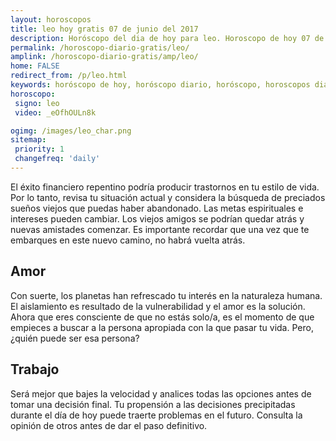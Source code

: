 ```yaml
---
layout: horoscopos
title: leo hoy gratis 07 de junio del 2017 
description: Horóscopo del dia de hoy para leo. Horoscopo de hoy 07 de junio del 2017. Las predicciones de amor, trabajo, vida personal gratis.
permalink: /horoscopo-diario-gratis/leo/
amplink: /horoscopo-diario-gratis/amp/leo/
home: FALSE
redirect_from: /p/leo.html
keywords: horóscopo de hoy, horóscopo diario, horóscopo, horoscopos diarios gratis del dia de hoy, horóscopo diario gratis,horóscopo 2017, horóscopo esperanza gracia, horoscopo leo hoy, horoscop, horóscopos gratis, horoscopo leo, horoscopo leo 2017, Tarot, Astrologia, Zodíaco, leo, horoscopo gratis
horoscopo:
 signo: leo
 video: _eOfhOULn8k

ogimg: /images/leo_char.png
sitemap:
 priority: 1
 changefreq: 'daily'
---
```



El éxito financiero repentino podría producir trastornos en tu estilo de vida. Por lo tanto, revisa tu situación actual y considera la búsqueda de preciados sueños viejos que puedas haber abandonado. Las metas espirituales e intereses pueden cambiar. Los viejos amigos se podrían quedar atrás y nuevas amistades comenzar. Es importante recordar que una vez que te embarques en este nuevo camino, no habrá vuelta atrás.

## Amor

Con suerte, los planetas han refrescado tu interés en la naturaleza humana. El aislamiento es resultado de la vulnerabilidad y el amor es la solución. Ahora que eres consciente de que no estás solo/a, es el momento de que empieces a buscar a la persona apropiada con la que pasar tu vida. Pero, ¿quién puede ser esa persona?

## Trabajo

Será mejor que bajes la velocidad y analices todas las opciones antes de tomar una decisión final. Tu propensión a las decisiones precipitadas durante el día de hoy puede traerte problemas en el futuro. Consulta la opinión de otros antes de dar el paso definitivo.